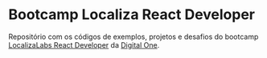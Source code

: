 
# Bootcamp Localiza React Developer


Repositório com os códigos de exemplos, projetos e desafios do bootcamp [LocalizaLabs React Developer](https://web.digitalinnovation.one/track/localizalabs-react-developer) da [Digital One](https://web.digitalinnovation.one/home).